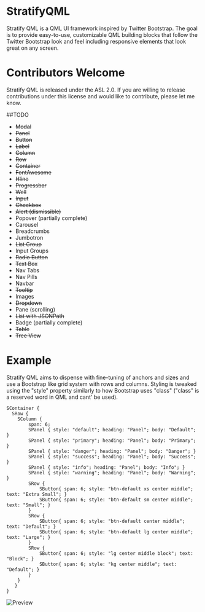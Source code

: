 # StratifyQML

Stratify QML is a QML UI framework inspired by Twitter Bootstrap.  The goal is to provide easy-to-use, customizable QML building blocks that follow the Twitter Bootstrap look and feel including responsive elements that look great on any screen.

# Contributors Welcome

Stratify QML is released under the ASL 2.0.  If you are willing to release contributions under this license and would like to contribute, please let me know.

##TODO

- <del>Modal</del>
- <del>Panel</del>
- <del>Button</del>
- <del>Label</del>
- <del>Column</del>
- <del>Row</del>
- <del>Container</del>
- <del>FontAwesome</del>
- <del>Hline</del>
- <del>Progressbar</del>
- <del>Well</del>
- <del>Input</del>
- <del>Checkbox</del>
- <del>Alert (dismissible)</del>
- Popover (partially complete)
- Carousel
- Breadcrumbs
- Jumbotron
- <del>List Group</del>
- Input Groups
- <del>Radio Button</del>
- <del>Text Box</del>
- Nav Tabs
- Nav Pills
- Navbar
- <del>Tooltip</del>
- Images
- <del>Dropdown</del>
- Pane (scrolling)
- <del>List with JSONPath</del>
- Badge (partially complete)
- <del>Table</del>
- <del>Tree View</del>


# Example

Stratify QML aims to dispense with fine-tuning of anchors and sizes and use a Bootstrap like grid system with rows and columns.  Styling is tweaked using the "style" property similarly to how Bootstrap uses "class" ("class" is a reserved word in QML and cant' be used).

```
SContainer {
  SRow {
    SColumn {
        span: 6;
        SPanel { style: "default"; heading: "Panel"; body: "Default"; }
        SPanel { style: "primary"; heading: "Panel"; body: "Primary"; }
        SPanel { style: "danger"; heading: "Panel"; body: "Danger"; }
        SPanel { style: "success"; heading: "Panel"; body: "Success"; }
        SPanel { style: "info"; heading: "Panel"; body: "Info"; }
        SPanel { style: "warning"; heading: "Panel"; body: "Warning"; }
        SRow {
            SButton{ span: 6; style: "btn-default xs center middle"; text: "Extra Small"; }
            SButton{ span: 6; style: "btn-default sm center middle"; text: "Small"; }
        }
        SRow {
            SButton{ span: 6; style: "btn-default center middle"; text: "Default"; }
            SButton{ span: 6; style: "btn-default lg center middle"; text: "Large"; }
        }
        SRow {
            SButton{ span: 6; style: "lg center middle block"; text: "Block"; }
            SButton{ span: 6; style: "kg center middle"; text: "Default"; }
        }
    }
   }
}
```

![Preview](https://github.com/StratifyLabs/StratifyQML/blob/master/img/stratify-qmldemo.gif "Stratify QML Preview")
